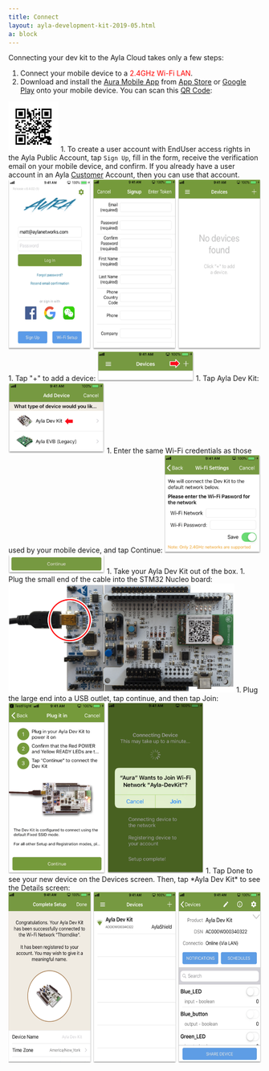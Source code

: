 ```yaml
---
title: Connect
layout: ayla-development-kit-2019-05.html
a: block
---
```


Connecting your dev kit to the Ayla Cloud takes only a few steps:

1. Connect your mobile device to a <span style="color:red;">2.4GHz Wi-Fi LAN</span>.
1. Download and install the [Aura Mobile App](../aura-mobile-app) from [App Store](https://itunes.apple.com/us/app/ayla-aura/id1104515028?mt=8) or [Google Play](https://play.google.com/store/apps/details?id=com.aylanetworks.aura) onto your mobile device. You can scan this [QR Code](https://en.wikipedia.org/wiki/QR_code):
<img src="aura_qrcode.png" width="100">
1. To create a user account with EndUser access rights in the Ayla Public Account, tap <code>Sign Up</code>, fill in the form, receive the verification email on your mobile device, and confirm. If you already have a user account in an Ayla <u>Customer</u> Account, then you can use that account.
<img src="aura-001.png" height="340">
1. Tap "+" to add a device:
<img src="add-device.png" width="192">
1. Tap Ayla Dev Kit:
<img src="ayla-dev-kit.png" width="192">
1. Enter the same Wi-Fi credentials as those used by your mobile device, and tap Continue:
<img src="wi-fi-credentials.png" width="192">
<img src="continue.png" width="192">
1. Take your Ayla Dev Kit out of the box.
1. Plug the small end of the cable into the STM32 Nucleo board:
<img src="kit-and-cable.png" width="450">
1. Plug the large end into a USB outlet, tap continue, and then tap Join:
<img src="plug-in.png" height="340">
1. Tap Done to see your new device on the Devices screen. Then, tap *Ayla Dev Kit* to see the Details screen:
<img src="aura-003.png" height="340">
